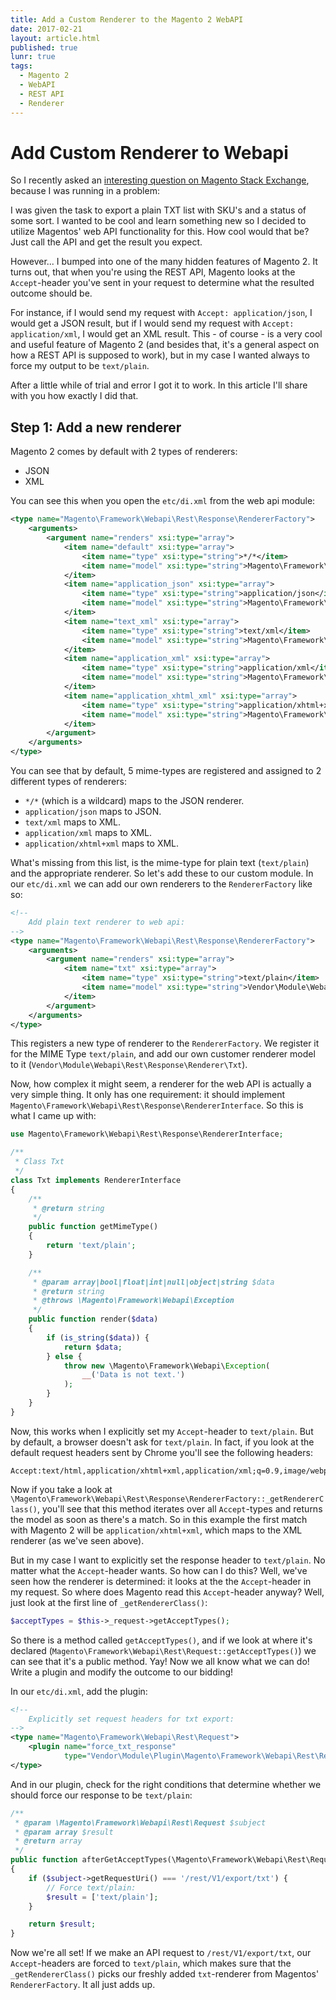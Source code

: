 ```yaml
---
title: Add a Custom Renderer to the Magento 2 WebAPI
date: 2017-02-21
layout: article.html
published: true
lunr: true
tags:
  - Magento 2
  - WebAPI
  - REST API
  - Renderer
---
```


# Add Custom Renderer to Webapi

So I recently asked an [interesting question on Magento Stack Exchange](http://magento.stackexchange.com/questions/160969/magento-2-can-the-rest-api-return-plain-text), because I was running in a problem:

I was given the task to export a plain TXT list with SKU's and a status of some sort. I wanted
to be cool and learn something new so I decided to utilize Magentos' web API functionality for
this. How cool would that be? Just call the API and get the result you expect.

However... I bumped into one of the many hidden features of Magento 2. It turns out, that when
you're using the REST API, Magento looks at the `Accept`-header you've sent in your request to
determine what the resulted outcome should be.

For instance, if I would send my request with `Accept: application/json`, I would get a JSON result,
but if I would send my request with `Accept: application/xml`, I would get an XML result. This -
of course - is a very cool and useful feature of Magento 2 (and besides that, it's a general
aspect on how a REST API is supposed to work), but in my case I wanted always to
force my output to be `text/plain`.

After a little while of trial and error I got it to work. In this article I'll share with you
how exactly I did that.

## Step 1: Add a new renderer

Magento 2 comes by default with 2 types of renderers:

- JSON
- XML

You can see this when you open the `etc/di.xml` from the web api module:

```xml
<type name="Magento\Framework\Webapi\Rest\Response\RendererFactory">
    <arguments>
        <argument name="renders" xsi:type="array">
            <item name="default" xsi:type="array">
                <item name="type" xsi:type="string">*/*</item>
                <item name="model" xsi:type="string">Magento\Framework\Webapi\Rest\Response\Renderer\Json</item>
            </item>
            <item name="application_json" xsi:type="array">
                <item name="type" xsi:type="string">application/json</item>
                <item name="model" xsi:type="string">Magento\Framework\Webapi\Rest\Response\Renderer\Json</item>
            </item>
            <item name="text_xml" xsi:type="array">
                <item name="type" xsi:type="string">text/xml</item>
                <item name="model" xsi:type="string">Magento\Framework\Webapi\Rest\Response\Renderer\Xml</item>
            </item>
            <item name="application_xml" xsi:type="array">
                <item name="type" xsi:type="string">application/xml</item>
                <item name="model" xsi:type="string">Magento\Framework\Webapi\Rest\Response\Renderer\Xml</item>
            </item>
            <item name="application_xhtml_xml" xsi:type="array">
                <item name="type" xsi:type="string">application/xhtml+xml</item>
                <item name="model" xsi:type="string">Magento\Framework\Webapi\Rest\Response\Renderer\Xml</item>
            </item>
        </argument>
    </arguments>
</type>
```

You can see that by default, 5 mime-types are registered and assigned to 2 different types of renderers:

- `*/*` (which is a wildcard) maps to the JSON renderer.
- `application/json` maps to JSON.
- `text/xml` maps to XML.
- `application/xml` maps to XML.
- `application/xhtml+xml` maps to XML.

What's missing from this list, is the mime-type for plain text (`text/plain`) and the appropriate renderer.
So let's add these to our custom module. In our `etc/di.xml` we can add our own renderers to the `RendererFactory`
like so:

```xml
<!--
    Add plain text renderer to web api:
-->
<type name="Magento\Framework\Webapi\Rest\Response\RendererFactory">
    <arguments>
        <argument name="renders" xsi:type="array">
            <item name="txt" xsi:type="array">
                <item name="type" xsi:type="string">text/plain</item>
                <item name="model" xsi:type="string">Vendor\Module\Webapi\Rest\Response\Renderer\Txt</item>
            </item>
        </argument>
    </arguments>
</type>
```

This registers a new type of renderer to the `RendererFactory`. We register it for the MIME Type `text/plain`,
and add our own customer renderer model to it (`Vendor\Module\Webapi\Rest\Response\Renderer\Txt`).

Now, how complex it might seem, a renderer for the web API is actually a very simple thing. It only has
one requirement: it should implement `Magento\Framework\Webapi\Rest\Response\RendererInterface`. So this is
what I came up with:

```php
use Magento\Framework\Webapi\Rest\Response\RendererInterface;

/**
 * Class Txt
 */
class Txt implements RendererInterface
{
    /**
     * @return string
     */
    public function getMimeType()
    {
        return 'text/plain';
    }

    /**
     * @param array|bool|float|int|null|object|string $data
     * @return string
     * @throws \Magento\Framework\Webapi\Exception
     */
    public function render($data)
    {
        if (is_string($data)) {
            return $data;
        } else {
            throw new \Magento\Framework\Webapi\Exception(
                __('Data is not text.')
            );
        }
    }
}
```

Now, this works when I explicitly set my `Accept`-header to `text/plain`. But by default, a
browser doesn't ask for `text/plain`. In fact, if you look at the default request headers sent by
Chrome you'll see the following headers:

```none
Accept:text/html,application/xhtml+xml,application/xml;q=0.9,image/webp,*/*;q=0.8
```
Now if you take a look at `\Magento\Framework\Webapi\Rest\Response\RendererFactory::_getRendererClass()`,
you'll see that this method iterates over all `Accept`-types and returns the model as soon as there's a match. 
So in this example the first match with Magento 2 will be `application/xhtml+xml`, which maps to 
the XML renderer (as we've seen above).

But in my case I want to explicitly set the response header to `text/plain`. No matter what the `Accept`-header
wants. So how can I do this?
Well, we've seen how the renderer is determined: it looks at the the `Accept`-header in my request.
So where does Magento read this `Accept`-header anyway? Well, just look at the first line of 
`_getRendererClass()`:

```php
$acceptTypes = $this->_request->getAcceptTypes();
```
    
So there is a method called `getAcceptTypes()`, and if we look at where it's declared 
(`Magento\Framework\Webapi\Rest\Request::getAcceptTypes()`) we can see that it's a public method. Yay!
Now we all know what we can do! Write a plugin and modify the outcome to our bidding!

In our `etc/di.xml`, add the plugin:

```xml   
<!--
    Explicitly set request headers for txt export:
-->
<type name="Magento\Framework\Webapi\Rest\Request">
    <plugin name="force_txt_response" 
            type="Vendor\Module\Plugin\Magento\Framework\Webapi\Rest\Request"/>
</type>
```

And in our plugin, check for the right conditions that determine whether we should force our 
response to be `text/plain`:

```php
/**
 * @param \Magento\Framework\Webapi\Rest\Request $subject
 * @param array $result
 * @return array
 */
public function afterGetAcceptTypes(\Magento\Framework\Webapi\Rest\Request $subject, array $result)
{
    if ($subject->getRequestUri() === '/rest/V1/export/txt') {
        // Force text/plain:
        $result = ['text/plain'];
    }

    return $result;
}
```

Now we're all set! If we make an API request to `/rest/V1/export/txt`, our `Accept`-headers are forced to
`text/plain`, which makes sure that the `_getRendererClass()` picks our freshly added `txt`-renderer from
Magentos' `RendererFactory`. It all just adds up.